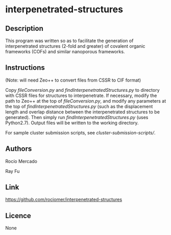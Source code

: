 # interpenetrated-structures

## Description
This program was written so as to facilitate the generation 
of interpenetrated structures (2-fold and greater) of covalent 
organic frameworks (COFs) and similar nanoporous frameworks.

## Instructions
(Note: will need Zeo++ to convert files from CSSR to CIF format)

Copy *fileConversion.py* and *findInterpenetratedStructures.py* to
directory with CSSR files for structures to interpenetrate. If necessary,
modify the path to Zeo++ at the top of *fileConversion.py*, and modify any 
parameters at the top of *findInterpenetratedStructures.py* (such as 
the displacement length and overlap distance between the interpenetrated
structures to be generated). Then simply run *findInterpenetratedStructures.py* 
(uses Python2.7). Output files will be written to the working directory.

For sample cluster submission scripts, see *cluster-submission-scripts/*.

## Authors
Rocío Mercado

Ray Fu

## Link 
https://github.com/rociomer/interpenetrated-structures

## Licence
None

